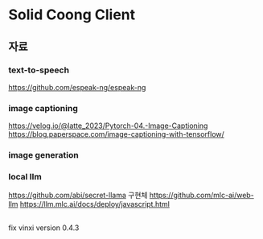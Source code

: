 # Solid Coong Client 

## 자료

### text-to-speech
https://github.com/espeak-ng/espeak-ng

### image captioning
https://velog.io/@latte_2023/Pytorch-04.-Image-Captioning
https://blog.paperspace.com/image-captioning-with-tensorflow/

### image generation 

### local llm 
https://github.com/abi/secret-llama 구현체
https://github.com/mlc-ai/web-llm
https://llm.mlc.ai/docs/deploy/javascript.html 


## 

fix vinxi version 0.4.3